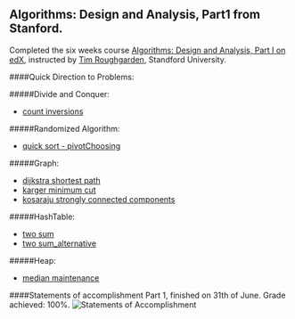 Algorithms: Design and Analysis, Part1 from Stanford.
--------
Completed the six weeks course [Algorithms: Design and Analysis, Part I on edX](https://www.edx.org/course/algorithms-design-and-analysis), instructed by [Tim Roughgarden](http://theory.stanford.edu/~tim/), Standford University.

####Quick Direction to Problems:

#####Divide and Conquer:
* [count inversions](https://github.com/gedd1/algorithms-design-and-analysis/tree/main/Assignment1)

#####Randomized Algorithm:
* [quick sort - pivotChoosing](https://github.com/gedd1/algorithms-design-and-analysis/tree/main/Assignment2)

#####Graph:
* [dijkstra shortest path](https://github.com/gedd1/algorithms-design-and-analysis/tree/main/Assignment5)
* [karger minimum cut](https://github.com/gedd1/algorithms-design-and-analysis/tree/main/Assignment3)
* [kosaraju strongly connected components](https://github.com/gedd1/algorithms-design-and-analysis/tree/main/Assignment4)

#####HashTable:
* [two sum](https://github.com/gedd1/algorithms-design-and-analysis/tree/main/Assignment6)
* [two sum_alternative](https://github.com/gedd1/algorithms-design-and-analysis/tree/main/Assignment6%20Alternative)

#####Heap:
* [median maintenance](https://github.com/gedd1/algorithms-design-and-analysis/tree/main/Assignment6)

####Statements of accomplishment
Part 1, finished on 31th of June. Grade achieved: 100%.
![Statements of Accomplishment](https://github.com/gedd1/algorithms-design-and-analysis/blob/main/certificate-1.png)
